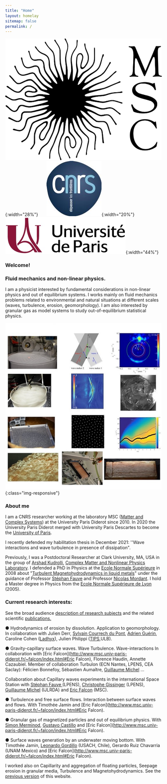 ```yaml
---
title: "Home"
layout: homelay
sitemap: false
permalink: /
---
```


![logoMSC](/images/logopic/logoMSC2.png ){:width="28%"}     &nbsp;  &nbsp;        ![logoCNRS](/images/logopic/logoCNRSred.jpg){:width="20%"} &nbsp;   &nbsp;             ![logoUP](/images/logopic/Universite_Paris_logo_horizontal.jpg){:width="44%"} 

### Welcome! 

### Fluid mechanics and non-linear physics.

I am a physicist interested by fundamental considerations in non-linear physics and out of equilibrium systems. I works mainly on fluid mechanics problems related to environmental and natural situations at different scales (waves, turbulence, erosion, geomorphology). I am also interested by granular gas as model systems to study out-of-equilibrium statistical physics.

![ImageBerhanu](/images/ImageBerhanu.jpg){:class="img-responsive"}







### About me

I am a CNRS researcher working at the laboratory MSC ([Matter and Complex Systems](http://www.msc.univ-paris-diderot.fr/)) at the University Paris Diderot since 2010. In 2020 the University Paris Diderot merged with University Paris Descartes to become the [University of Paris](https://u-paris.fr/).

I recently defended my habilitation thesis in December 2021: ''Wave interactions and wave turbulence in presence of dissipation".

Previously, I was a Postdoctoral Researcher at Clark University, MA, USA  in the group of [Arshad Kudrolli](http://physics.clarku.edu/~akudrolli/kudrolli.html), [Complex Matter and Nonlinear Physics Laboratory](http://physics.clarku.edu/~akudrolli/nls.html#).
I defended a PhD in Physics at the [Ecole Normale Supérieure](https://www.phys.ens.fr) in 2008 about "[Turbulent Magnetohydrodynamics in liquid metals](https://tel.archives-ouvertes.fr/tel-00325246v2)" under the guidance of Professor [Stéphan Fauve](https://www.lpens.ens.psl.eu/recherche/flu-int/physique-non-lineaire/) and Professor [Nicolas Mordant](http://nicolas.mordant.free.fr/).
I hold a Master degree in Physics from the [Ecole Normale Supérieure de Lyon](http://www.ens-lyon.fr/) (2005).

### Current research interests:
See the broad audience <a href="/research.html">description of research subjects</a> and the related scientific <a href="/publications.html">publications.</a>

 ● Hydrodynamics of erosion by dissolution.  Application to geomorphology.
In collaboration with Julien Derr, [Sylvain Courrech du Pont](http://www.msc.univ-paris-diderot.fr/spip.php?rubrique141), [Adrien Guérin](http://adrienguerin.fr/), Caroline Cohen ([Ladhyx](https://www.ladhyx.polytechnique.fr)), Julien Philippi ([TIPS](https://tips-ulb.be/about-tips),ULB). 

● Gravity-capillary surface waves. Wave Turbulence. Wave-interactions
In collaboration with [Eric Falcon](http://www.msc.univ-paris-diderot.fr/~falcon/index.html#Eric Falcon), Florence Haudin, Annette Cazaubiel.
Member of collaboration Turbulon (ECN Nantes, LPENS, CEA Saclay): Félicien Bonnefoy, Sébastien Aumaître, [Guillaume Michel](http://www.ida.upmc.fr/~michel/) ... 

Collaboration about Capillary waves experiments in the international Space Station with [Stéphan Fauve ](http://www.phys.ens.fr/~gissinger/)  (LPENS), [Christophe Gissinger](http://www.phys.ens.fr/~gissinger/) (LPENS),  [Guillaume Michel](http://www.ida.upmc.fr/~michel/) (IJLRDA) and [Eric Falcon](http://www.msc.univ-paris-diderot.fr/~falcon/) (MSC).
    

● Turbulence and free surface flows. Interaction between surface waves and flows.
With Timothée Jamin and [Eric Falcon](http://www.msc.univ-paris-diderot.fr/~falcon/index.html#Eric Falcon).
          

● Granular gas of magnetized particles and out of equilibrium physics.
With [Simon Merminod](https://www.simonmerminod.com/), [Gustavo Castillo](https://www.researchgate.net/profile/Gustavo-Castillo-4) and [Eric Falcon](http://www.msc.univ-paris-diderot.fr/~falcon/index.html#Eric Falcon).
           
● Surface  waves generation by an underwater moving bottom.
 With Timothée Jamin, [Leonardo Gordillo](https://fisica.usach.cl/es/leonardo-gordillo-zavaleta) (USACH, Chile), Gerardo Ruiz Chavarria (UNAM Mexico) and [Eric Falcon](http://www.msc.univ-paris-diderot.fr/~falcon/index.html#Eric Falcon).           

 I worked also on Capillarity and aggregation of floating particles, Seepage erosion in granular media, Turbulence and Magnetohydrodynamics. See the [previous version](http://www.msc.univ-paris-diderot.fr/~berhanu/Archive.html) of this website.



